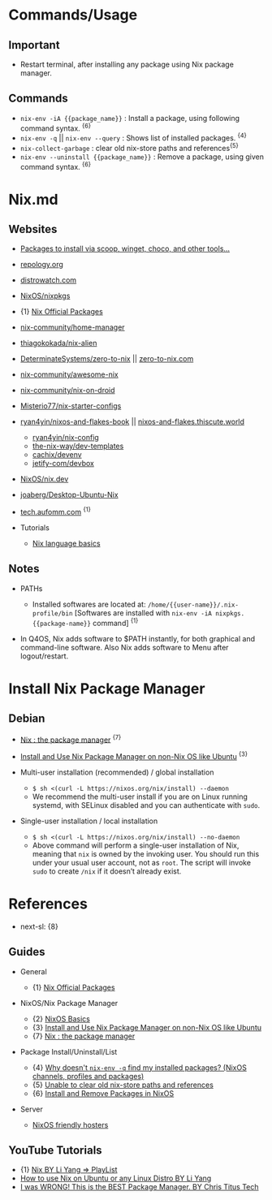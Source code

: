 # Commands/Usage

## Important

* Restart terminal, after installing any package using Nix package manager.

## Commands

* `nix-env -iA {{package_name}}` : Install a package, using following command syntax. <sup>{6}</sup>
* `nix-env -q` || `nix-env --query` : Shows list of installed packages. <sup>{4}</sup>
* `nix-collect-garbage` : clear old nix-store paths and references<sup>{5}</sup>
* `nix-env --uninstall {{package_name}}` : Remove a package, using given command syntax. <sup>{6}</sup>

# Nix.md

## Websites

* [Packages to install via scoop, winget, choco, and other tools...](https://gist.github.com/mikepruett3/7ca6518051383ee14f9cf8ae63ba18a7)
* [repology.org](https://repology.org/)
* [distrowatch.com](https://distrowatch.com/)
* [NixOS/nixpkgs](https://github.com/NixOS/nixpkgs)
* {1} [Nix Official Packages](https://search.nixos.org/packages)
* [nix-community/home-manager](https://github.com/nix-community/home-manager)
* [thiagokokada/nix-alien](https://github.com/thiagokokada/nix-alien)
* [DeterminateSystems/zero-to-nix](https://github.com/DeterminateSystems/zero-to-nix) || [zero-to-nix.com](https://zero-to-nix.com/)
* [nix-community/awesome-nix](https://github.com/nix-community/awesome-nix)
* [nix-community/nix-on-droid](https://github.com/nix-community/nix-on-droid)
* [Misterio77/nix-starter-configs](https://github.com/Misterio77/nix-starter-configs)
* [ryan4yin/nixos-and-flakes-book](https://github.com/ryan4yin/nixos-and-flakes-book) || [nixos-and-flakes.thiscute.world](https://nixos-and-flakes.thiscute.world/)
  * [ryan4yin/nix-config](https://github.com/ryan4yin/nix-config)
  * [the-nix-way/dev-templates](https://github.com/the-nix-way/dev-templates)
  * [cachix/devenv](https://github.com/cachix/devenv)
  * [jetify-com/devbox](https://github.com/jetify-com/devbox)
* [NixOS/nix.dev](https://github.com/nixos/nix.dev)
* [joaberg/Desktop-Ubuntu-Nix](https://github.com/joaberg/Desktop-Ubuntu-Nix)
* [tech.aufomm.com](https://tech.aufomm.com/) <sup>{1}</sup>

* Tutorials
  * [Nix language basics](https://nix.dev/tutorials/nix-language.html)

## Notes

* PATHs
  * Installed softwares are located at: `/home/{{user-name}}/.nix-profile/bin` [Softwares are installed with `nix-env -iA nixpkgs.{{package-name}}` command] <sup>{1}</sup>

* In Q4OS, Nix adds software to $PATH instantly, for both graphical and command-line software. Also Nix adds software to Menu after logout/restart.

# Install Nix Package Manager

## Debian

* [Nix : the package manager](https://nixos.org/download/) <sup>{7}</sup>
* [Install and Use Nix Package Manager on non-Nix OS like Ubuntu](https://itsfoss.com/ubuntu-install-nix-package-manager/) <sup>{3}</sup>

* Multi-user installation (recommended) / global installation
  * `$ sh <(curl -L https://nixos.org/nix/install) --daemon`
  * We recommend the multi-user install if you are on Linux running systemd, with SELinux disabled and you can authenticate with `sudo`.

* Single-user installation / local installation
  * `$ sh <(curl -L https://nixos.org/nix/install) --no-daemon`
  * Above command will perform a single-user installation of Nix, meaning that `nix` is owned by the invoking user. You should run this under your usual user account, not as `root`. The script will invoke `sudo` to create `/nix` if it doesn’t already exist.

# References

* next-sl: {8}

## Guides

* General
  * {1} [Nix Official Packages](https://search.nixos.org/packages)
  
* NixOS/Nix Package Manager
  * {2} [NixOS Basics](https://itsfoss.com/tag/nix-os/)
  * {3} [Install and Use Nix Package Manager on non-Nix OS like Ubuntu](https://itsfoss.com/ubuntu-install-nix-package-manager/)
  * {7} [Nix : the package manager](https://nixos.org/download/)

* Package Install/Uninstall/List
  * {4} [Why doesn't `nix-env -q` find my installed packages? (NixOS channels, profiles and packages)](https://stackoverflow.com/questions/47953868/why-doesnt-nix-env-q-find-my-installed-packages-nixos-channels-profiles-a)
  * {5} [Unable to clear old nix-store paths and references](https://www.reddit.com/r/NixOS/comments/15bjqrw/unable_to_clear_old_nixstore_paths_and_references/)
  * {6} [Install and Remove Packages in NixOS](https://itsfoss.com/nixos-package-management/)

* Server
  * [NixOS friendly hosters](https://nixos.wiki/wiki/NixOS_friendly_hosters)

## YouTube Tutorials
  
* {1} [Nix BY Li Yang => PlayList](https://www.youtube.com/playlist?list=PLLvdqTlFTmuKsiyAI8Q9FgHP4mY0ktPVq)
* [How to use Nix on Ubuntu or any Linux Distro BY Li Yang](https://www.youtube.com/watch?v=5Dd7rQPNDT8)
* [I was WRONG! This is the BEST Package Manager. BY Chris Titus Tech](https://www.youtube.com/watch?v=Ty8C2B910EI)
